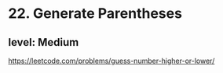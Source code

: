 # 22. Generate Parentheses
## level: Medium
https://leetcode.com/problems/guess-number-higher-or-lower/
